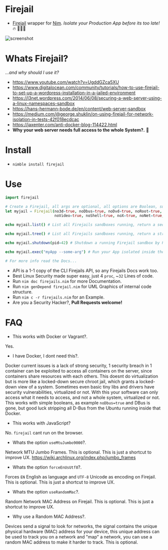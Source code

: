 # Firejail

- [Firejail](https://firejail.wordpress.com/features-3/#namespaces) wrapper for [Nim](https://nim-lang.org/learn.html).
_Isolate your Production App before its too late!_
🔥 🔐👑🔥

![screenshot](https://source.unsplash.com/-YGdiRcY9Sc/800x402 "FireJails")


# Whats Firejail?

_...and why should I use it?_

- https://www.youtube.com/watch?v=UgddGZca5XU  
- https://www.digitalocean.com/community/tutorials/how-to-use-firejail-to-set-up-a-wordpress-installation-in-a-jailed-environment
- https://l3net.wordpress.com/2014/06/08/securing-a-web-server-using-a-linux-namespaces-sandbox
- https://hans-hermann-bode.de/en/content/web-server-sandbox
- https://medium.com/@george.shuklin/on-using-firejail-for-network-isolation-in-tests-42f018ecdcac
- https://jaxenter.com/anti-docker-blog-114422.html
- **Why your web server needs full access to the whole System?.** 🤔


# Install

- `nimble install firejail`


# Use

```nim
import firejail

# Create a Firejail, all args are optional, all options are Boolean, super easy!.
let myjail = Firejail(no3d=true, noDbus=true, noDvd=true, noRoot=true, noSound=true,
                      noVideo=true, noShell=true, noX=true, noNet=true, noIp=true)

echo myjail.list() # List all Firejails sandboxes running, return a seq[JsonNode] (computer friendly)

echo myjail.tree() # List all Firejails sandboxes running, return a string (human friendly)

echo myjail.shutdown(pid=42) # Shutdown a running Firejail sandbox by PID, return bool, true if Ok

echo myjail.exec("myApp --some-arg") # Run your App isolated inside the Firejail.

# For more info read the Docs...
```

- API is a 1-1 copy of the CLI Firejails API, so any Firejails Docs work too.
- Best Linux Security made super easy, just 4 `proc`, ~`32` Lines of code.
- Run `nim doc firejails.nim` for more Documentation.
- Run `nim genDepend firejail.nim` for UML Graphics of internal code structure.
- Run `nim c -r firejails.nim` for an Example.
- Are you a Security Hacker?, **Pull Requests welcome!**


# FAQ

- This works with Docker or Vagrant?.

Yes.

- I have Docker, I dont need this?.

Docker current issues is a lack of strong security,
1 security breach in 1 container can be exploited to access all containers on the server,
since containers share resources with each others.
This doesnt do virtualization but is more like a locked-down secure chroot jail,
which grants a locked-down view of a system.
Sometimes even basic tiny libs and drivers have security vulnerabilities, virtualized or not.
With this your software can only access what it needs to access, and not a whole system, virtualized or not.
This works with simple booleans, as example `noDbus=true` and DBus is gone,
but good luck stripping all D-Bus from the Ubuntu running inside that Docker.

- This works with JavaScript?

No. `firejail` cant run on the browser.

- Whats the option `useMtuJumbo9000`?.

Network MTU Jumbo Frames. This is optional.
This is just a shortcut to improve UX.
https://wiki.archlinux.org/index.php/jumbo_frames

- Whats the option `forceEnUsUtf8`?.

Forces `EN` English as language and `UTF-8` Unicode as encoding on Firejail.
This is optional. This is just a shortcut to improve UX.

- Whats the option `useRandomMac`?.

Random Network MAC Address on Firejail. This is optional.
This is just a shortcut to improve UX.

- Why use a Random MAC Address?.

Devices send a signal to look for networks,
the signal contains the unique physical hardware (MAC) address for your device,
this unique address can be used to track you on a network and "map" a network,
you can use a random MAC address to make it harder to track. This is optional.
